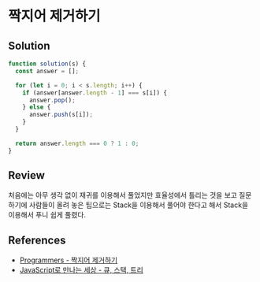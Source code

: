 # 짝지어 제거하기

## Solution

```js
function solution(s) {
  const answer = [];

  for (let i = 0; i < s.length; i++) {
    if (answer[answer.length - 1] === s[i]) {
      answer.pop();
    } else {
      answer.push(s[i]);
    }
  }

  return answer.length === 0 ? 1 : 0;
}
```

## Review

처음에는 아무 생각 없이 재귀를 이용해서 풀었지만 효율성에서 틀리는 것을 보고 질문하기에 사람들이 올려 놓은 팁으로는 Stack을 이용해서 풀어야 한다고 해서 Stack을 이용해서 푸니 쉽게 풀렸다.

## References

- [Programmers - 짝지어 제거하기](https://programmers.co.kr/learn/courses/30/lessons/12973)
- [JavaScript로 만나는 세상 - 큐, 스택, 트리](https://helloworldjavascript.net/pages/282-data-structures.html#%EC%8A%A4%ED%83%9D-stack)

